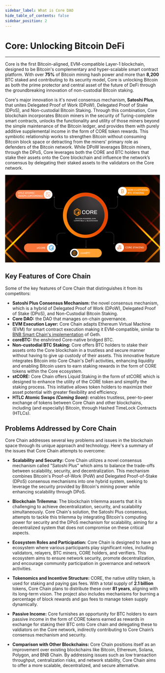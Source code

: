 ```yaml
---
sidebar_label: What is Core DAO 
hide_table_of_contents: false
sidebar_position: 2
---
```


# Core: Unlocking Bitcoin DeFi
---

Core is the first Bitcoin-aligned, EVM-compatible Layer-1 blockchain, designed to be Bitcoin's complementary and hyper-scalable smart contract platform. With over **75%** of Bitcoin mining hash power and more than **8,200** BTC staked and contributing to its security model, Core is unlocking Bitcoin as both the prime protector and central asset of the future of DeFi through the groundbreaking innovation of non-custodial Bitcoin staking.

Core's major innovation is it's novel consensus mechanism, **Satoshi Plus**, that unites Delegated Proof of Work (DPoW), Delegated Proof of Stake (DPoS), and Non-custodial Bitcoin Staking. Through this combination, Core blockchain incorporates Bitcoin miners in the security of Turing-complete smart contracts, unlocks the functionality and utility of those miners beyond the simple maintenance of the Bitcoin ledger, and provides them with purely additive supplemental income in the form of CORE token rewards. This symbiotic relationship works to strengthen Bitcoin without consuming Bitcoin block space or detracting from the miners' primary role as defenders of the Bitcoin network. While DPoW leverages Bitcoin miners, through the DPoS, Core leverages both the CORE and BTC holders that stake their assets onto the Core blockchain and influence the network’s consensus by delegating their staked assets to the validators on the Core network.

![core-products](../../../static/img/Core_Products.png)


## Key Features of Core Chain

Some of the key features of Core Chain that distinguishes it from its competitors:

* **Satoshi Plus Consensus Mechanism:** the novel consensus mechanism, which is a hybrid of Delegated Proof of Work (DPoW), Delegated Proof of Stake (DPoS), and Non-Custodial Bitcoin Staking.
* **Core DAO:** the DAO that manages on-chain governance.
* **EVM Execution Layer:** Core Chain adapts Ethereum Virtual Machine (EVM) for smart contract execution making it EVM-compatible, similar to [BNB Smart Chain's implementation](https://github.com/bnb-chain/bsc) of Geth.
* **coreBTC:** the enshrined Core-native bridged BTC.
* **Non-custodial BTC Staking:** Core offers BTC holders to stake their assets onto the Core blockchain in a trustless and secure manner without having to give up custody of their assets. This innovative feature integrates Bitcoin into Core Chain's DeFi activities, enhancing liquidity and enabling Bitcoin users to earn staking rewards in the form of CORE tokens within the Core ecosystem.
* **stCORE:** Core Chain offers Liquid Staking in the form of stCORE which is designed to enhance the utility of the CORE token and simplify the staking process. This initiative allows token holders to maximize their asset potential with greater flexibility and efficiency.
* **HTLC Atomic Swaps _(Coming Soon)_:** enables trustless, peer-to-peer exchange of tokens between Core Chain and other blockchains, including (and especially) Bitcoin, through Hashed TimeLock Contracts (HTLCs).

## Problems Addressed by Core Chain

Core Chain addresses several key problems and issues in the blockchain space through its unique approach and technology. Here's a summary of the issues that Core Chain attempts to overcome:

* **Scalability and Security:** Core Chain utilizes a novel consensus mechanism called "Satoshi Plus" which aims to balance the trade-offs between scalability, security, and decentralization. This mechanism combines Bitcoin's Proof-of-Work (PoW) and Delegated Proof-of-Stake (DPoS) consensus mechanisms into one hybrid system, seeking to leverage the security provided by Bitcoin's mining power while enhancing scalability through DPoS​.

* **Blockchain Trilemma:** The blockchain trilemma asserts that it is challenging to achieve decentralization, security, and scalability simultaneously. Core Chain's solution, the Satoshi Plus consensus, attempts to tackle this trilemma by integrating Bitcoin's computing power for security and the DPoS mechanism for scalability, aiming for a decentralized system that does not compromise on these critical aspects​.

* **Ecosystem Roles and Participation:** Core Chain is designed to have an ecosystem where various participants play significant roles, including validators, relayers, BTC miners, CORE holders, and verifiers. This ecosystem aims to ensure network security, promote decentralization, and encourage community participation in governance and network activities​.

* **Tokenomics and Incentive Structure:** CORE, the native utility token, is used for staking and paying gas fees. With a total supply of **2.1 billion** tokens, Core 
Chain plans to distribute these over **81 years**, aligning with its long-term vision. The project also includes mechanisms for burning a percentage of block rewards and gas fees to manage token supply dynamically​.

* **Passive Income:** Core furnishes an opportunity for BTC holders to earn passive income in the form of CORE tokens earned as rewards in exchange for staking their BTC onto Core chain and delegating these to valdiators on the Core network, indirectly contributing to Core Chain’s consensus mechanism and security.

* **Comparison with Other Blockchains:** Core Chain positions itself as an improvement over existing blockchains like Bitcoin, Ethereum, Solana, Polygon, and BNB Chain. By addressing issues such as low transaction throughput, centralization risks, and network stability, Core Chain aims to offer a more scalable, decentralized, and secure alternative​.
